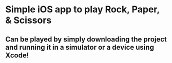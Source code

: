 # Simple iOS app to play Rock, Paper, & Scissors
## Can be played by simply downloading the project and running it in a simulator or a device using Xcode!
